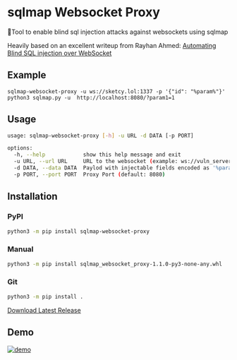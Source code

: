 # sqlmap Websocket Proxy
💉Tool to enable blind sql injection attacks against websockets using sqlmap

Heavily based on an excellent writeup from Rayhan Ahmed: [Automating Blind SQL injection over WebSocket](https://rayhan0x01.github.io/ctf/2021/04/02/blind-sqli-over-websocket-automation.html)

## Example
```
sqlmap-websocket-proxy -u ws://sketcy.lol:1337 -p '{"id": "%param%"}'
python3 sqlmap.py -u  http://localhost:8080/?param1=1
```
## Usage
```bash
usage: sqlmap-websocket-proxy [-h] -u URL -d DATA [-p PORT]

options:
  -h, --help            show this help message and exit
  -u URL, --url URL     URL to the websocket (example: ws://vuln_server:1337/ws)
  -d DATA, --data DATA  Paylod with injectable fields encoded as '%param%' (example: {"id": "%param%"})
  -p PORT, --port PORT  Proxy Port (default: 8080)
```

## Installation

### PyPI
```bash
python3 -m pip install sqlmap-websocket-proxy
```

### Manual 
```bash
python3 -m pip install sqlmap_websocket_proxy-1.1.0-py3-none-any.whl
```

### Git 
```bash
python3 -m pip install .
```

[Download Latest Release](https://github.com/BKreisel/sqlmap-websocket-proxy/releases/download/1.1.0/sqlmap_websocket_proxy-1.1.0-py3-none-any.whl)

## Demo
[![demo](https://asciinema.org/a/550190.svg)](https://asciinema.org/a/550190?autoplay=1)
